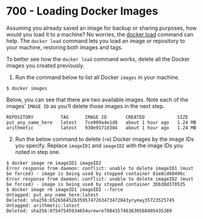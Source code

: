 # 700 - Loading Docker Images 

Assuming you already saved an image for backup or sharing purposes, how would you load it to a machine? No worries, the [docker load](https://docs.docker.com/engine/reference/commandline/load/) command can help. The ```docker load``` command lets you load an image or repository to your machine, restoring both images and tags.

To better see how the ```docker load``` command works, delete all the Docker images you created previously.

1. Run the command below to list all Docker ```images``` in your machine.

```
$ docker images
```

Below, you can see that there are two available images. Note each of the images’ ```IMAGE ID``` as you’ll delete those images in the next step.

```
REPOSITORY          TAG      IMAGE ID       CREATED            SIZE
put_any_name_here   latest   7ce909a4e1d8   about 1 hour ago   1.24 MB
arithmetic          latest   930e9171d304   about 1 hour ago   1.24 MB
```

2. Run the below command to delete (```rm```) Docker images by the image IDs you specify. Replace ```imageID1``` and ```imageID2``` with the image IDs you noted in step one.

```
$ docker image rm imageID1 imageID2
Error response from daemon: conflict: unable to delete imageID1 (must be forced) - image is being used by stopped container 81e8cd60496c 
Error response from daemon: conflict: unable to delete imageID2 (must be forced) - image is being used by stopped container 3bb38d370535
$ docker image rm imageID1 imageID2 --force
Untagged: put_any_name_here:latest
Deleted: sha256:65265645263595747263473472843yryewy35723525745
Untagged: arithmetic:latest
Deleted: sha256:07547545934654urewre7984357463630568405435389
```

